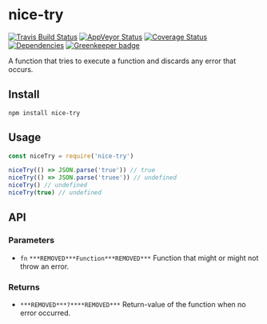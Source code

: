 # nice-try

[![Travis Build Status](https://travis-ci.org/electerious/nice-try.svg?branch=master)](https://travis-ci.org/electerious/nice-try) [![AppVeyor Status](https://ci.appveyor.com/api/projects/status/8tqb09wrwci3xf8l?svg=true)](https://ci.appveyor.com/project/electerious/nice-try) [![Coverage Status](https://coveralls.io/repos/github/electerious/nice-try/badge.svg?branch=master)](https://coveralls.io/github/electerious/nice-try?branch=master) [![Dependencies](https://david-dm.org/electerious/nice-try.svg)](https://david-dm.org/electerious/nice-try#info=dependencies) [![Greenkeeper badge](https://badges.greenkeeper.io/electerious/nice-try.svg)](https://greenkeeper.io/)

A function that tries to execute a function and discards any error that occurs.

## Install

```
npm install nice-try
```

## Usage

```js
const niceTry = require('nice-try')

niceTry(() => JSON.parse('true')) // true
niceTry(() => JSON.parse('truee')) // undefined
niceTry() // undefined
niceTry(true) // undefined
```

## API

### Parameters

- `fn` `***REMOVED***Function***REMOVED***` Function that might or might not throw an error.

### Returns

- `***REMOVED***?****REMOVED***` Return-value of the function when no error occurred.